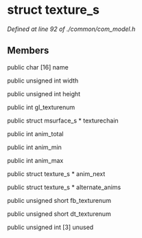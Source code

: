 # struct texture_s

*Defined at line 92 of ./common/com_model.h*

## Members

public char [16] name

public unsigned int width

public unsigned int height

public int gl_texturenum

public struct msurface_s * texturechain

public int anim_total

public int anim_min

public int anim_max

public struct texture_s * anim_next

public struct texture_s * alternate_anims

public unsigned short fb_texturenum

public unsigned short dt_texturenum

public unsigned int [3] unused



